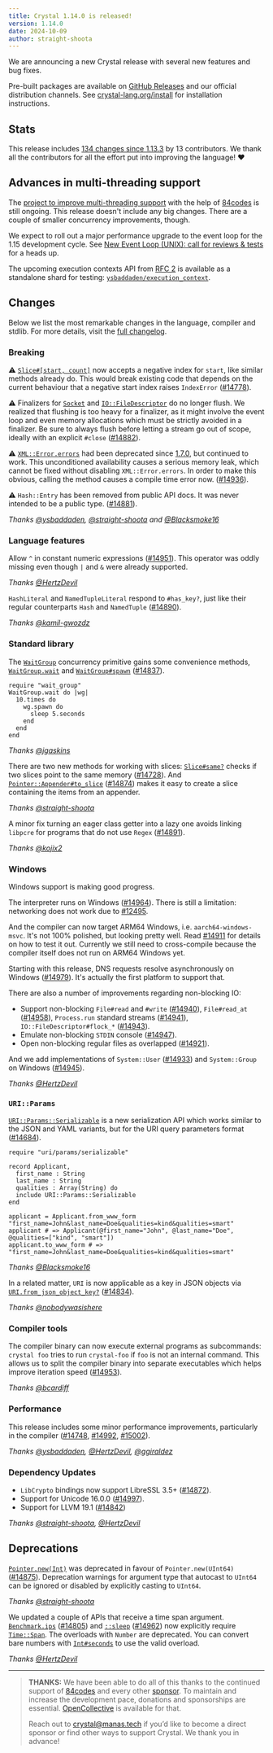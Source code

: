 ```yaml
---
title: Crystal 1.14.0 is released!
version: 1.14.0
date: 2024-10-09
author: straight-shoota
---
```

We are announcing a new Crystal release with several new features and bug fixes.

Pre-built packages are available on [GitHub Releases](https://github.com/crystal-lang/crystal/releases/tag/1.14.0)
and our official distribution channels.
See [crystal-lang.org/install](https://crystal-lang.org/install/) for
installation instructions.

## Stats

This release includes [134 changes since 1.13.3](https://github.com/crystal-lang/crystal/pulls?q=is%3Apr+milestone%3A1.14.0)
by 13 contributors. We thank all the contributors for all the effort put into
improving the language! ❤️

## Advances in multi-threading support

The [project to improve multi-threading support](/2024/02/09/84codes-manas-mt) with the help of [84codes] is still ongoing.
This release doesn't include any big changes. There are a couple of smaller concurrency improvements, though.

We expect to roll out a major performance upgrade to the event loop for the 1.15 development cycle.
See [New Event Loop (UNIX): call for reviews & tests](https://forum.crystal-lang.org/t/new-event-loop-unix-call-for-reviews-tests/7207)
for a heads up.

The upcoming execution contexts API from [RFC 2](https://github.com/crystal-lang/rfcs/pull/2) is available as a standalone shard for testing:
[`ysbaddaden/execution_context`](https://github.com/ysbaddaden/execution_context).

## Changes

Below we list the most remarkable changes in the language, compiler and stdlib.
For more details, visit the [full changelog](https://github.com/crystal-lang/crystal/releases/tag/1.14.0).

### Breaking

⚠️ [`Slice#[start, count]`][slice_accessor] now accepts a negative index for `start`, like similar methods already do.
This would break existing code that depends on the current behaviour that a negative start index raises `IndexError` ([#14778]).

[slice_accessor]: https://crystal-lang.org/api/1.14.0/Slice.html#%5B%5D%28start%3AInt%2Ccount%3AInt%29%3ASlice%28T%29-instance-method
[#14778]: https://github.com/crystal-lang/crystal/pull/14778

⚠️ Finalizers for [`Socket`] and [`IO::FileDescriptor`] do no longer flush.
We realized that flushing is too heavy for a finalizer, as it might involve the event loop and even memory allocations which must be strictly avoided in a finalizer.
Be sure to always flush before letting a stream go out of scope, ideally with an explicit `#close` ([#14882]).

[`Socket`]: https://crystal-lang.org/api/1.14.0/Socket.html
[`IO::FileDescriptor`]: https://crystal-lang.org/api/1.14.0/IO/FileDescriptor.html
[#14882]: https://github.com/crystal-lang/crystal/pull/14882

⚠️ [`XML::Error.errors`] had been deprecated since [1.7.0](/_releases/2023-01-09-1.7.0-released.md), but continued to work.
This unconditioned availability causes a serious memory leak, which cannot be fixed without disabling `XML::Error.errors`.
In order to make this obvious, calling the method causes a compile time error now. ([#14936]).

[`XML::Error.errors`]: https://crystal-lang.org/api/1.14.0/XML/Error.html#errors:Array(XML::Error)|Nil-class-method
[#14936]: https://github.com/crystal-lang/crystal/pull/14936

⚠️ `Hash::Entry` has been removed from public API docs. It was never intended to be a public type. ([#14881]).

[#14881]: https://github.com/crystal-lang/crystal/pull/14881

_Thanks [@ysbaddaden], [@straight-shoota] and [@Blacksmoke16]_

### Language features

Allow `^` in constant numeric expressions ([#14951]). This operator was oddly missing even though `|` and `&` were already supported.

_Thanks [@HertzDevil]_

[#14951]: https://github.com/crystal-lang/crystal/pull/14951

`HashLiteral` and `NamedTupleLiteral` respond to `#has_key?`, just like their regular counterparts `Hash` and `NamedTuple` ([#14890]).

_Thanks [@kamil-gwozdz]_

[#14890]: https://github.com/crystal-lang/crystal/pull/14890

### Standard library

The [`WaitGroup`] concurrency primitive gains some convenience methods,
[`WaitGroup.wait`] and [`WaitGroup#spawn`] ([#14837]).

```crystal
require "wait_group"
WaitGroup.wait do |wg|
  10.times do
    wg.spawn do
      sleep 5.seconds
    end
  end
end
```

_Thanks [@jgaskins]_

[`WaitGroup`]: https://crystal-lang.org/api/1.14.0/WaitGroup.html
[`WaitGroup.wait`]: https://crystal-lang.org/api/1.14.0/WaitGroup.html#wait%3ANil-instance-method
[`WaitGroup#spawn`]: https://crystal-lang.org/api/1.14.0/WaitGroup.html#spawn%28%26block%29%3AFiber-instance-method
[#14837]: https://github.com/crystal-lang/crystal/pull/14837

There are two new methods for working with slices: [`Slice#same?`] checks
if two slices point to the same memory ([#14728]).
And [`Pointer::Appender#to_slice`] ([#14874]) makes it easy to create a slice
containing the items from an appender.

[`Slice#same?`]: https://crystal-lang.org/api/1.14.0/Slice.html#same?(other:self):Bool-instance-method
[`Pointer::Appender#to_slice`]: https://crystal-lang.org/api/1.14.0/Pointer/Appender.html#to_slice:Slice(T)-instance-method
[#14728]: https://github.com/crystal-lang/crystal/pull/14728
[#14874]: https://github.com/crystal-lang/crystal/pull/14874

_Thanks [@straight-shoota]_

A minor fix turning an eager class getter into a lazy one avoids linking `libpcre`
for programs that do not use `Regex` ([#14891]).

_Thanks [@kojix2]_

[#14891]: https://github.com/crystal-lang/crystal/pull/14891

### Windows

Windows support is making good progress.

The interpreter runs on Windows ([#14964]). There is still a limitation:
networking does not work due to [#12495].

And the compiler can now target ARM64 Windows, i.e. `aarch64-windows-msvc`.
It's not 100% polished, but looking pretty well. Read [#14911] for details on how to test it out.
Currently we still need to cross-compile because the compiler itself does not run on ARM64 Windows yet.

Starting with this release, DNS requests resolve asynchronously on Windows ([#14979]).
It's actually the first platform to support that.

There are also a number of improvements regarding non-blocking IO:

- Support non-blocking `File#read` and `#write` ([#14940]), `File#read_at` ([#14958]), `Process.run` standard streams ([#14941]), `IO::FileDescriptor#flock_*` ([#14943]).
- Emulate non-blocking `STDIN` console ([#14947]).
- Open non-blocking regular files as overlapped ([#14921]).

And we add implementations of `System::User` ([#14933]) and `System::Group` on Windows ([#14945]).

_Thanks [@HertzDevil]_

[#14911]: https://github.com/crystal-lang/crystal/pull/14911
[#14921]: https://github.com/crystal-lang/crystal/pull/14921
[#14940]: https://github.com/crystal-lang/crystal/pull/14940
[#14958]: https://github.com/crystal-lang/crystal/pull/14958
[#14941]: https://github.com/crystal-lang/crystal/pull/14941
[#14943]: https://github.com/crystal-lang/crystal/pull/14943
[#14947]: https://github.com/crystal-lang/crystal/pull/14947
[#14979]: https://github.com/crystal-lang/crystal/pull/14979
[#14933]: https://github.com/crystal-lang/crystal/pull/14933
[#14945]: https://github.com/crystal-lang/crystal/pull/14945
[#14964]: https://github.com/crystal-lang/crystal/pull/14964
[#12495]: https://github.com/crystal-lang/crystal/issues/12495

### `URI::Params`

[`URI::Params::Serializable`] is a new serialization API which works similar to
the JSON and YAML variants, but for the URI query parameters format ([#14684]).

```crystal
require "uri/params/serializable"

record Applicant,
  first_name : String
  last_name : String
  qualities : Array(String) do
  include URI::Params::Serializable
end

applicant = Applicant.from_www_form "first_name=John&last_name=Doe&qualities=kind&qualities=smart"
applicant # => Applicant(@first_name="John", @last_name="Doe", @qualities=["kind", "smart"])
applicant.to_www_form # => "first_name=John&last_name=Doe&qualities=kind&qualities=smart"
```

[`URI::Params::Serializable`]: https://crystal-lang.org/api/1.14.0/URI/Params/Serializable.html

_Thanks [@Blacksmoke16]_

In a related matter, `URI` is now applicable as a key in JSON objects via [`URI.from_json_object_key?`] ([#14834]).

_Thanks [@nobodywasishere]_

[`URI.from_json_object_key?`]: https://crystal-lang.org/api/1.14.0/URI.html#from_json_object_key%3F%28key%3AString%29%3AURI%7CNil-class-method

[#14834]: https://github.com/crystal-lang/crystal/pull/14834
[#14684]: https://github.com/crystal-lang/crystal/pull/14684

### Compiler tools

The compiler binary can now execute external programs as subcommands:
`crystal foo` tries to run `crystal-foo` if `foo` is not an internal command.
This allows us to split the compiler binary into separate executables which helps
improve iteration speed ([#14953]).

_Thanks [@bcardiff]_

[#14953]: https://github.com/crystal-lang/crystal/pull/14953

### Performance

This release includes some minor performance improvements, particularly in the
compiler ([#14748], [#14992], [#15002]).

_Thanks [@ysbaddaden], [@HertzDevil], [@ggiraldez]_

[#15002]: https://github.com/crystal-lang/crystal/pull/15002
[#14992]: https://github.com/crystal-lang/crystal/pull/14992
[#14748]: https://github.com/crystal-lang/crystal/pull/14748

### Dependency Updates

- `LibCrypto` bindings now support LibreSSL 3.5+ ([#14872]).
- Support for Unicode 16.0.0 ([#14997]).
- Support for LLVM 19.1 ([#14842])

_Thanks [@straight-shoota], [@HertzDevil]_

[#14842]: https://github.com/crystal-lang/crystal/pull/14842
[#14872]: https://github.com/crystal-lang/crystal/pull/14872
[#14997]: https://github.com/crystal-lang/crystal/pull/14997

## Deprecations

[`Pointer.new(Int)`] was deprecated in favour of `Pointer.new(UInt64)` ([#14875]).
Deprecation warnings for argument type that autocast to `UInt64` can be ignored
or disabled by explicitly casting to `UInt64`.

_Thanks [@straight-shoota]_

[`Pointer.new(Int)`]: https://crystal-lang.org/api/1.14.0/Pointer.html#new(address:Int)-class-method
[#14875]: https://github.com/crystal-lang/crystal/pull/14875

We updated a couple of APIs that receive a time span argument.
[`Benchmark.ips`] ([#14805]) and [`::sleep`] ([#14962]) now explicitly require
[`Time::Span`]. The overloads with `Number` are deprecated.
You can convert bare numbers with [`Int#seconds`] to use the valid overload.

_Thanks [@HertzDevil]_

[#14805]: https://github.com/crystal-lang/crystal/pull/14805
[#14962]: https://github.com/crystal-lang/crystal/pull/14962
[`Benchmark.ips`]: https://crystal-lang.org/api/1.14.0/Benchmark.html#ips%28calculation%3ATime%3A%3ASpan%3D5.seconds%2Cwarmup%3ATime%3A%3ASpan%3D2.seconds%2Cinteractive%3ABool%3DSTDOUT.tty%3F%2C%26%29-instance-method
[`::sleep`]: https://crystal-lang.org/api/1.14.0/toplevel.html#sleep%28time%3ATime%3A%3ASpan%29%3ANil-class-method
[`Time::Span`]: https://crystal-lang.org/api/1.14.0/Time/Span.html
[`Int#seconds`]: https://crystal-lang.org/api/1.14.0/Int.html#seconds:Time::Span-instance-method
---

> **THANKS:**
> We have been able to do all of this thanks to the continued support of [84codes](https://www.84codes.com/) and every other [sponsor](/sponsors).
> To maintain and increase the development pace, donations and sponsorships are
> essential. [OpenCollective](https://opencollective.com/crystal-lang) is
> available for that.
>
> Reach out to [crystal@manas.tech](mailto:crystal@manas.tech)
> if you’d like to become a direct sponsor or find other ways to support Crystal.
> We thank you in advance!

[@bcardiff]: https://github.com/bcardiff
[@Blacksmoke16]: https://github.com/Blacksmoke16
[@ggiraldez]: https://github.com/ggiraldez
[@HertzDevil]: https://github.com/HertzDevil
[@jgaskins]: https://github.com/jgaskins
[@kamil-gwozdz]: https://github.com/kamil-gwozdz
[@kojix2]: https://github.com/kojix2
[@nobodywasishere]: https://github.com/nobodywasishere
[@straight-shoota]: https://github.com/straight-shoota
[@ysbaddaden]: https://github.com/ysbaddaden
[84codes]: https://www.84codes.com/
